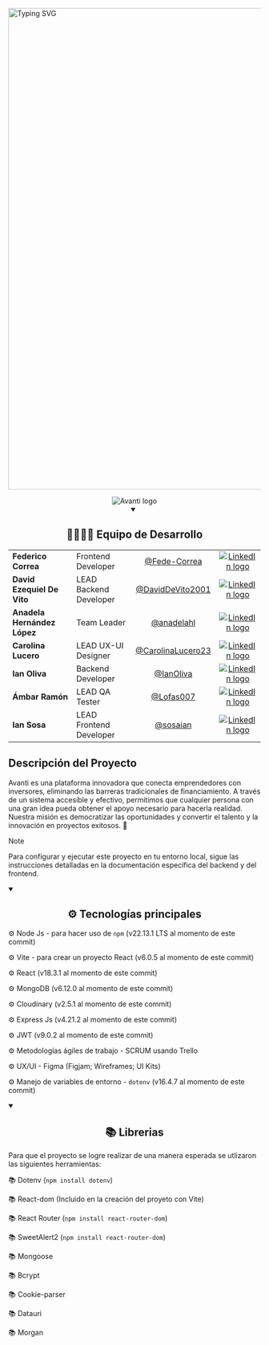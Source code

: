 <a href="https://git.io/typing-svg"><img src="https://readme-typing-svg.demolab.com?font=JetBrains+Mono+NL&duration=1000&pause=1000&color=F2F2F2&background=12121200&center=true&vCenter=true&width=435&lines=No+Country;S20-17-WEBAPP" alt="Typing SVG"  style="width: 100vw"/></a>

<div align="center">
    <img src="https://github.com/user-attachments/assets/1e2baaf3-a285-4a7d-9395-019f2c83968c" alt="Avanti logo" style="display: grid; place-items: center"/>
</div>

<details open align="center">
    <summary><h2 align="center">👨‍👩‍👧‍👦 Equipo de Desarrollo</h2></summary>
    <table align="center">
        <tr>
            <td><b>Federico Correa</b></td>
            <td>Frontend Developer</td>
            <td align="center"><a href="https://github.com/Fede-Correa">@Fede-Correa</a></td>
            <td align="center"><a href="https://www.linkedin.com/in/federico-correa-730788225/"><img src="https://github.com/user-attachments/assets/165473a1-ce2f-49c6-81b7-a0639b29e4c7" alt="LinkedIn logo" /></a></td>
        </tr>
        <tr>
            <td><b>David Ezequiel De Vito</b></td>
            <td>LEAD Backend Developer</td>
            <td align="center"><a href="https://github.com/DavidDeVito2001">@DavidDeVito2001</a></td>
            <td align="center"><a href="https://www.linkedin.com/in/david-devito-backend/"><img src="https://github.com/user-attachments/assets/165473a1-ce2f-49c6-81b7-a0639b29e4c7" alt="LinkedIn logo" /></a></td>
        </tr>
        <tr>
            <td><b>Anadela Hernández López</b></td>
            <td>Team Leader</td>
            <td align="center"><a href="https://github.com/anadelahl">@anadelahl</a></td>
            <td align="center"><a href="https://www.linkedin.com/in/anadelahernandez/"><img src="https://github.com/user-attachments/assets/165473a1-ce2f-49c6-81b7-a0639b29e4c7" alt="LinkedIn logo" /></a></td>
        </tr>
        <tr>
            <td><b>Carolina Lucero</b></td>
            <td>LEAD UX-UI Designer</td>
            <td align="center"><a href="https://github.com/CarolinaLucero23">@CarolinaLucero23</a></td>
            <td align="center"><a href="https://www.linkedin.com/in/carolina-elizabeth-lucero/"><img src="https://github.com/user-attachments/assets/165473a1-ce2f-49c6-81b7-a0639b29e4c7" alt="LinkedIn logo" /></a></td>
        </tr>
        <tr>
            <td><b>Ian Oliva</b></td>
            <td>Backend Developer</td>
            <td align="center"><a href="https://github.com/IanOliva">@IanOliva</a></td>
            <td align="center"><a href="https://www.linkedin.com/in/ian-oliva-dev/"><img src="https://github.com/user-attachments/assets/165473a1-ce2f-49c6-81b7-a0639b29e4c7" alt="LinkedIn logo" /></a></td>
        </tr>
        <tr>
            <td><b>Ámbar Ramón</b></td>
            <td>LEAD QA Tester</td>
            <td align="center"><a href="https://github.com/Lofas007">@Lofas007</a></td>
            <td align="center"><a href="https://www.linkedin.com/in/%C3%A1mbar-ram%C3%B3n-quezada-8b5530280/"><img src="https://github.com/user-attachments/assets/165473a1-ce2f-49c6-81b7-a0639b29e4c7" alt="LinkedIn logo" /></a></td>
        </tr>
        <tr>
            <td><b>Ian Sosa</b></td>
            <td>LEAD Frontend Developer</td>
            <td align="center"><a href="https://github.com/sosaian">@sosaian</a></td>
            <td align="center"><a href="https://www.linkedin.com/in/sosaian/"><img src="https://github.com/user-attachments/assets/165473a1-ce2f-49c6-81b7-a0639b29e4c7" alt="LinkedIn logo" /></a></td>
        </tr>
    </table>
</details>

## Descripción del Proyecto
Avanti es una plataforma innovadora que conecta emprendedores con inversores, eliminando las barreras tradicionales de financiamiento. A través de un sistema accesible y efectivo, permitimos que cualquier persona con una gran idea pueda obtener el apoyo necesario para hacerla realidad. Nuestra misión es democratizar las oportunidades y convertir el talento y la innovación en proyectos exitosos. 🚀

> [!Note]
> Para configurar y ejecutar este proyecto en tu entorno local, sigue las instrucciones detalladas en la documentación específica del backend y del frontend.

<details open>
    <summary><h2 align="center">⚙ Tecnologías principales</h2></summary>

⚙ Node Js - para hacer uso de `npm` (v22.13.1 LTS al momento de este commit)

⚙ Vite - para crear un proyecto React (v6.0.5 al momento de este commit)

⚙ React (v18.3.1 al momento de este commit)

⚙ MongoDB (v6.12.0 al momento de este commit)

⚙ Cloudinary (v2.5.1 al momento de este commit)

⚙ Express Js (v4.21.2 al momento de este commit)

⚙ JWT (v9.0.2 al momento de este commit)

⚙ Metodologías ágiles de trabajo - SCRUM usando Trello

⚙ UX/UI - Figma (Figjam; Wireframes; UI Kits)

⚙ Manejo de variables de entorno - `dotenv` (v16.4.7 al momento de este commit)

</details>

<details open>
    <summary><h2 align="center">📚 Librerias</h2></summary>

Para que el proyecto se logre realizar de una manera esperada se utlizaron las siguientes herramientas:

📚 Dotenv (`npm install dotenv`)

📚 React-dom (Incluido en la creación del proyeto con Vite)

📚 React Router (`npm install react-router-dom`)

📚 SweetAlert2 (`npm install react-router-dom`)

📚 Mongoose

📚 Bcrypt

📚 Cookie-parser

📚 Datauri

📚 Morgan

</details>
